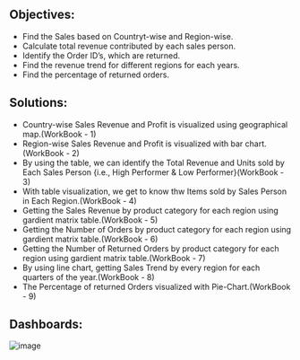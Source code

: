## Objectives:
  * Find the Sales based on Countryt-wise and Region-wise.
  * Calculate total revenue contributed by each sales person.
  * Identify the Order ID’s, which are returned.
  * Find the revenue trend for different regions for each years.
  * Find the percentage of returned orders.
## Solutions:
  * Country-wise Sales Revenue and Profit is visualized using geographical map.(WorkBook - 1)
  * Region-wise Sales Revenue and Profit is visualized with bar chart.(WorkBook - 2)
  * By using the table, we can identify the Total Revenue and Units sold by Each Sales Person {i.e., High Performer & Low Performer}(WorkBook - 3)
  * With table visualization, we get to know thw Items sold by Sales Person in Each Region.(WorkBook - 4)
  * Getting the Sales Revenue by product category for each region using gardient matrix table.(WorkBook - 5)
  * Getting the Number of Orders by product category for each region using gardient matrix table.(WorkBook - 6)
  * Getting the Number of Returned Orders by product category for each region using gardient matrix table.(WorkBook - 7)
  * By using line chart, getting Sales Trend by every region for each quarters of the year.(WorkBook - 8)
  * The Percentage of returned Orders visualized with Pie-Chart.(WorkBook - 9)
## Dashboards:

![image](https://github.com/Balajimohan18/Tableau-Visualization-Project/assets/136687240/06755b60-4d28-482e-a979-99d4d1559640)

